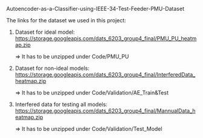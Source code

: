 Autoencoder-as-a-Classifier-using-IEEE-34-Test-Feeder-PMU-Dataset

The links for the dataset we used in this project:
1. Dataset for ideal model:
https://storage.googleapis.com/dats_6203_group4_final/PMU_PU_heatmap.zip

   => It has to be unzipped under Code/PMU_PU

2. Dataset for non-ideal models:
https://storage.googleapis.com/dats_6203_group4_final/InterferedData_heatmap.zip

   => It has to be unzipped under Code/Validation/AE_Train&Test

3. Interfered data for testing all models:
https://storage.googleapis.com/dats_6203_group4_final/MannualData_heatmap.zip

   => It has to be unzipped under Code/Validation/Test_Model

